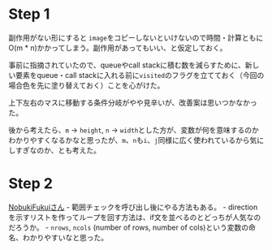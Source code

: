 # Step 1

副作用がない形にすると `image`をコピーしないといけないので時間・計算ともに O(m * n)かかってしまう。副作用があってもいい、と仮定しておく。

事前に指摘されていたので、queueやcall stackに積む数を減らすために、新しい要素をqueue・call stackに入れる前に`visited`のフラグを立てておく（今回の場合色を先に塗り替えておく）ことを心がけた。

上下左右のマスに移動する条件分岐がやや見辛いが、改善案は思いつかなかった。

後から考えたら、`m` -> `height`, `n` -> `width`とした方が、変数が何を意味するのかわかりやすくなるかなと思ったが、`m`、`n`も`i`、`j`同様に広く使われているから気にしすぎなのか、とも考えた。

# Step 2

[NobukiFukuiさん](https://github.com/NobukiFukui/Grind75-ProgrammingTraining/pull/15)
	- 範囲チェックを呼び出し後にやる方法もある。
	- directionを示すリストを作ってループを回す方法は、if文を並べるのとどっちが人気なのだろうか。
	- `nrows`, `ncols` (number of rows, number of cols)という変数の命名、わかりやすいなと思った。
